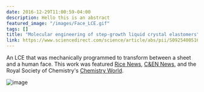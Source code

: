```yaml
---
date: 2016-12-29T11:00:59-04:00
description: Hello this is an abstract
featured_image: "/images/Face_LCE.gif"
tags: []
title: "Molecular engineering of step-growth liquid crystal elastomers"
link: https://www.sciencedirect.com/science/article/abs/pii/S0925400516321128/
---
```


An LCE that was mechanically programmed to transform between a sheet and a human face. 
This work was featured <a href="http://news.rice.edu/2018/12/20/mighty-morphing-materials-take-complex-shapes/">Rice News</a>, <a href="https://cen.acs.org/materials/Programmable-polymer-forms-complex-shapes/97/i3">C&EN News</a>, and the Royal Society of Chemistry's <a href="https://www.chemistryworld.com/news/liquid-crystals-shape-up-on-demand/3009945.article">Chemistry World</a>. 

![image](../../static/images/Face_LCE.gif)
